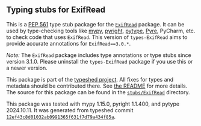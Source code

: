 ## Typing stubs for ExifRead

This is a [PEP 561](https://peps.python.org/pep-0561/)
type stub package for the [`ExifRead`](https://github.com/ianare/exif-py) package.
It can be used by type-checking tools like
[mypy](https://github.com/python/mypy/),
[pyright](https://github.com/microsoft/pyright),
[pytype](https://github.com/google/pytype/),
[Pyre](https://pyre-check.org/),
PyCharm, etc. to check code that uses `ExifRead`. This version of
`types-ExifRead` aims to provide accurate annotations for
`ExifRead==3.0.*`.

*Note:* The `ExifRead` package includes type annotations or type stubs
since version 3.1.0. Please uninstall the `types-ExifRead`
package if you use this or a newer version.


This package is part of the [typeshed project](https://github.com/python/typeshed).
All fixes for types and metadata should be contributed there.
See [the README](https://github.com/python/typeshed/blob/main/README.md)
for more details. The source for this package can be found in the
[`stubs/ExifRead`](https://github.com/python/typeshed/tree/main/stubs/ExifRead)
directory.

This package was tested with
mypy 1.15.0,
pyright 1.1.400,
and pytype 2024.10.11.
It was generated from typeshed commit
[`12ef43c8d01032ab0991365f631f7d79a434f85a`](https://github.com/python/typeshed/commit/12ef43c8d01032ab0991365f631f7d79a434f85a).